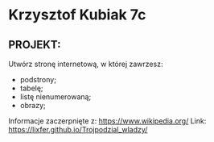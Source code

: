 # Krzysztof Kubiak 7c
## PROJEKT:
Utwórz stronę internetową, w której zawrzesz:
- podstrony;
- tabelę;
- listę nienumerowaną;
- obrazy;

Informacje zaczerpnięte z: https://www.wikipedia.org/
Link: https://lixfer.github.io/Trojpodzial_wladzy/